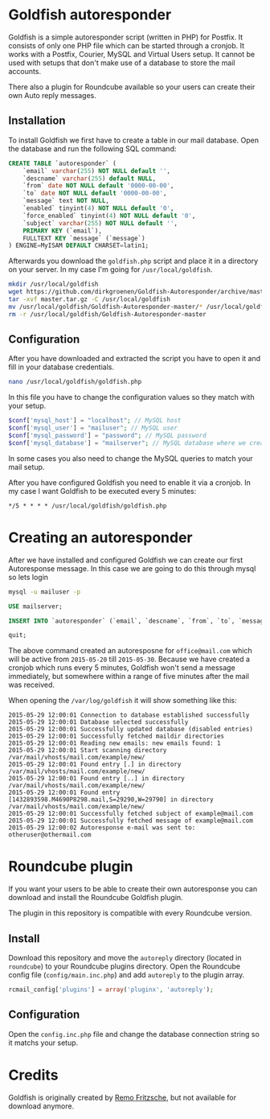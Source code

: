 # Goldfish autoresponder
Goldfish is a simple autoresponder script (written in PHP) for Postfix. It consists of only one PHP file which can be started through a cronjob. It works with a Postfix, Courier, MySQL and Virtual Users setup. It cannot be used with setups that don't make use of a database to store the mail accounts.

There also a plugin for Roundcube available so your users can create their own Auto reply messages.

## Installation
To install Goldfish we first have to create a table in our mail database. Open the database and run the following SQL command:

```sql
CREATE TABLE `autoresponder` (
    `email` varchar(255) NOT NULL default '',
    `descname` varchar(255) default NULL,
    `from` date NOT NULL default '0000-00-00',
    `to` date NOT NULL default '0000-00-00',
    `message` text NOT NULL,
    `enabled` tinyint(4) NOT NULL default '0',
    `force_enabled` tinyint(4) NOT NULL default '0',
    `subject` varchar(255) NOT NULL default '',
    PRIMARY KEY (`email`),
    FULLTEXT KEY `message` (`message`)
) ENGINE=MyISAM DEFAULT CHARSET=latin1;
```

Afterwards you download the ``goldfish.php`` script and place it in a directory on your server. In my case I'm going for ```/usr/local/goldfish```. 

```bash
mkdir /usr/local/goldfish
wget https://github.com/dirkgroenen/Goldfish-Autoresponder/archive/master.tar.gz
tar -xvf master.tar.gz -C /usr/local/goldfish
mv /usr/local/goldfish/Goldfish-Autoresponder-master/* /usr/local/goldfish
rm -r /usr/local/goldfish/Goldfish-Autoresponder-master
```

## Configuration

After you have downloaded and extracted the script you have to open it and fill in your database credentials.

```bash
nano /usr/local/goldfish/goldfish.php
```

In this file you have to change the configuration values so they match with your setup. 

```php
$conf['mysql_host'] = "localhost"; // MySQL host
$conf['mysql_user'] = "mailuser"; // MySQL user
$conf['mysql_password'] = "password"; // MySQL password
$conf['mysql_database'] = "mailserver"; // MySQL database where we created the autoresponder table
```

In some cases you also need to change the MySQL queries to match your mail setup. 

After you have configured Goldfish you need to enable it via a cronjob. In my case I want Goldfish to be executed every 5 minutes:

```
*/5 * * * * /usr/local/goldfish/goldfish.php
```

# Creating an autoresponder

After we have installed and configured Goldfish we can create our first Autoresponse message. In this case we are going to do this through mysql so lets login

```bash
mysql -u mailuser -p 
```

```sql
USE mailserver;
```

```sql
INSERT INTO `autoresponder` (`email`, `descname`, `from`, `to`, `message`, `enabled`, `force_enabled`, `subject`) VALUES ('office@mail.com', 'office@mail.com Autoresponse', '2015-05-20', '2015-05-30', 'Dear mailer\r\n, I will be out of office till 2015-05-30. Please contact one of my colleagues.\r\nThanks!\r\Henk', 1, 1, 'Out of Office');
```

```sql
quit;
```

The above command created an autoresposne for ``office@mail.com`` which will be active from ``2015-05-20`` till ``2015-05-30``. Because we have created a cronjob which runs every 5 minutes, Goldfish won't send a message immediately, but somewhere within a range of five minutes after the mail was received. 

When opening the ``/var/log/goldfish`` it will show something like this:

```
2015-05-29 12:00:01 Connection to database established successfully
2015-05-29 12:00:01 Database selected successfully
2015-05-29 12:00:01 Successfully updated database (disabled entries)
2015-05-29 12:00:01 Successfully fetched maildir directories
2015-05-29 12:00:01 Reading new emails: new emails found: 1
2015-05-29 12:00:01 Start scanning directory /var/mail/vhosts/mail.com/example/new/
2015-05-29 12:00:01 Found entry [.] in directory /var/mail/vhosts/mail.com/example/new/
2015-05-29 12:00:01 Found entry [..] in directory /var/mail/vhosts/mail.com/example/new/
2015-05-29 12:00:01 Found entry [1432893598.M4690P8298.mail,S=29290,W=29790] in directory /var/mail/vhosts/mail.com/example/new/
2015-05-29 12:00:01 Successfully fetched subject of example@mail.com
2015-05-29 12:00:01 Successfully fetched message of example@mail.com
2015-05-29 12:00:02 Autoresponse e-mail was sent to: otheruser@othermail.com
```

# Roundcube plugin

If you want your users to be able to create their own autoresponse you can download and install the Roundcube Goldfish plugin. 

The plugin in this repository is compatible with every Roundcube version. 

## Install
Download this repository and move the ``autoreply`` directory (located in ``roundcube``) to your Roundcube plugins directory. Open the Roundcube config file (``config/main.inc.php``) and add ``autoreply`` to the plugin array.

```php
rcmail_config['plugins'] = array('pluginx', 'autoreply');
```

## Configuration
Open the ``config.inc.php`` file and change the database connection string so it matchs your setup. 

# Credits
Goldfish is originally created by [Remo Fritzsche](http://remofritzsche.com/), but not available for download anymore.
